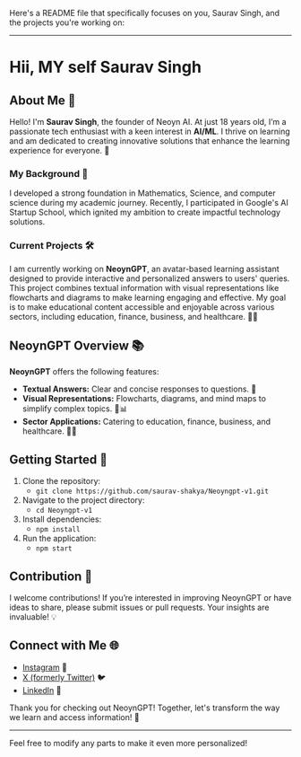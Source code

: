 Here's a README file that specifically focuses on you, Saurav Singh, and the projects you're working on:

---

# Hii, MY self Saurav Singh

## About Me 👋

Hello! I'm **Saurav Singh**, the founder of Neoyn AI. At just 18 years old, I’m a passionate tech enthusiast with a keen interest in **AI/ML**. I thrive on learning and am dedicated to creating innovative solutions that enhance the learning experience for everyone. 🌟

### My Background 🌱
I developed a strong foundation in Mathematics, Science, and computer science during my academic journey. Recently, I participated in Google's AI Startup School, which ignited my ambition to create impactful technology solutions.

### Current Projects 🛠️

I am currently working on **NeoynGPT**, an avatar-based learning assistant designed to provide interactive and personalized answers to users' queries. This project combines textual information with visual representations like flowcharts and diagrams to make learning engaging and effective. My goal is to make educational content accessible and enjoyable across various sectors, including education, finance, business, and healthcare. 🤖✨

## NeoynGPT Overview 📚

**NeoynGPT** offers the following features:
- **Textual Answers:** Clear and concise responses to questions. 📝
- **Visual Representations:** Flowcharts, diagrams, and mind maps to simplify complex topics. 🌳📊
- **Sector Applications:** Catering to education, finance, business, and healthcare. 💼🏥

## Getting Started 🚀

1. Clone the repository:
   - `git clone https://github.com/saurav-shakya/Neoyngpt-v1.git`
2. Navigate to the project directory:
   - `cd Neoyngpt-v1`
3. Install dependencies:
   - `npm install`
4. Run the application:
   - `npm start`

## Contribution 🤝

I welcome contributions! If you’re interested in improving NeoynGPT or have ideas to share, please submit issues or pull requests. Your insights are invaluable! 💡

## Connect with Me 🌐

- [Instagram](https://www.instagram.com/neoynai/) 📸
- [X (formerly Twitter)](https://x.com/NeoynAI) 🐦
- [LinkedIn](https://www.linkedin.com/company/neoyn-ai/) 💼

Thank you for checking out NeoynGPT! Together, let's transform the way we learn and access information! 🎉

---

Feel free to modify any parts to make it even more personalized!
